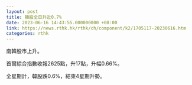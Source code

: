 ```yaml
---
layout: post
title: 韓股全日升近0.7%
date: 2023-06-16 14:43:55.000000000 +08:00
link: https://news.rthk.hk/rthk/ch/component/k2/1705117-20230616.htm
categories: rthk
---
```


南韓股市上升。

首爾綜合指數收報2625點，升17點，升幅0.66%。

全星期計，韓股跌0.6%，結束4星期升勢。

